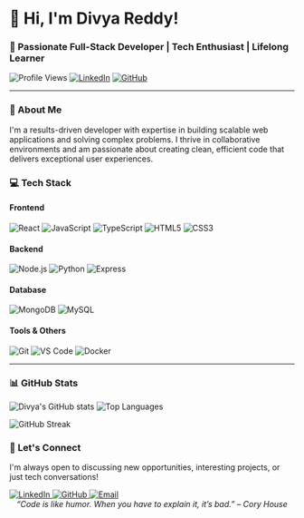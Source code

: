# 👋 Hi, I'm Divya Reddy!

### 🚀 Passionate Full-Stack Developer | Tech Enthusiast | Lifelong Learner

![Profile Views](https://komarev.com/ghpvc/?username=divyaredii&style=flat-square)
[![LinkedIn](https://img.shields.io/badge/LinkedIn-Connect-blue?style=flat-square&logo=linkedin)](https://www.linkedin.com/in/pentareddy-divya/)
[![GitHub](https://img.shields.io/badge/GitHub-Follow-black?style=flat-square&logo=github)](https://github.com/divyaredii)

---

### 🌟 About Me

I'm a results-driven developer with expertise in building scalable web applications and solving complex problems. I thrive in collaborative environments and am passionate about creating clean, efficient code that delivers exceptional user experiences.



### 💻 Tech Stack

#### Frontend
![React](https://img.shields.io/badge/React-61DAFB?style=for-the-badge&logo=react&logoColor=white)
![JavaScript](https://img.shields.io/badge/JavaScript-F7DF1E?style=for-the-badge&logo=javascript&logoColor=black)
![TypeScript](https://img.shields.io/badge/TypeScript-3178C6?style=for-the-badge&logo=typescript&logoColor=white)
![HTML5](https://img.shields.io/badge/HTML5-E34F26?style=for-the-badge&logo=html5&logoColor=white)
![CSS3](https://img.shields.io/badge/CSS3-1572B6?style=for-the-badge&logo=css3&logoColor=white)

#### Backend
![Node.js](https://img.shields.io/badge/Node.js-339933?style=for-the-badge&logo=node.js&logoColor=white)
![Python](https://img.shields.io/badge/Python-3776AB?style=for-the-badge&logo=python&logoColor=white)
![Express](https://img.shields.io/badge/Express-000000?style=for-the-badge&logo=express&logoColor=white)

#### Database
![MongoDB](https://img.shields.io/badge/MongoDB-47A248?style=for-the-badge&logo=mongodb&logoColor=white)
![MySQL](https://img.shields.io/badge/MySQL-4479A1?style=for-the-badge&logo=mysql&logoColor=white)

#### Tools & Others
![Git](https://img.shields.io/badge/Git-F05032?style=for-the-badge&logo=git&logoColor=white)
![VS Code](https://img.shields.io/badge/VS_Code-007ACC?style=for-the-badge&logo=visual-studio-code&logoColor=white)
![Docker](https://img.shields.io/badge/Docker-2496ED?style=for-the-badge&logo=docker&logoColor=white)

---

### 📊 GitHub Stats

![Divya's GitHub stats](https://github-readme-stats.vercel.app/api?username=divyaredii&show_icons=true&theme=radical)
![Top Languages](https://github-readme-stats.vercel.app/api/top-langs/?username=divyaredii&layout=compact&theme=radical)

![GitHub Streak](https://github-readme-streak-stats.herokuapp.com/?user=divyaredii&theme=radical)

### 🤝 Let's Connect

I'm always open to discussing new opportunities, interesting projects, or just tech conversations!

<div align="left">
  <a href="https://www.linkedin.com/in/pentareddy-divya/">
    <img src="https://img.shields.io/badge/LinkedIn-0077B5?style=for-the-badge&logo=linkedin&logoColor=white" alt="LinkedIn">
  </a>
  <a href="https://github.com/divyaredii">
    <img src="https://img.shields.io/badge/GitHub-100000?style=for-the-badge&logo=github&logoColor=white" alt="GitHub">
  </a>
  <a href="mailto:your.email@example.com">
    <img src="https://img.shields.io/badge/Email-D14836?style=for-the-badge&logo=gmail&logoColor=white" alt="Email">
  </a>
</div>



<div align="center">
  <i>“Code is like humor. When you have to explain it, it’s bad.” – Cory House</i>
</div>
